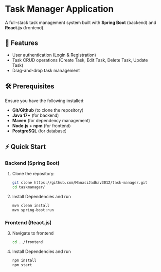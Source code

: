 # Task Manager Application

A full-stack task management system built with **Spring Boot** (backend) and **React.js** (frontend).

## 🚀 Features
- User authentication (Login & Registration)
- Task CRUD operations (Create Task, Edit Task, Delete Task, Update Task)
- Drag-and-drop task management

## 🛠️ Prerequisites
Ensure you have the following installed:
- **Git/Github** (to clone the repository)
- **Java 17+** (for backend)
- **Maven** (for dependency management)
- **Node.js + npm** (for frontend)
- **PostgreSQL** (for database)

## ⚡ Quick Start

### Backend (Spring Boot)
1. Clone the repository:
    ```bash
   git clone https://github.com/ManasiJadhav3012/task-manager.git
   cd taskmanager/
   ```

2. Install Dependencies and run
    ```bash
    mvn clean install
    mvn spring-boot:run
    ```

### Frontend (React.js)
3. Navigate to frontend
    ```bash
    cd ../frontend
    ```

4. Install Dependencies and run
    ```bash
    npm install
    npm start
    ```